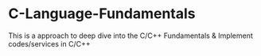 # C-Language-Fundamentals
This is a approach to deep dive into the C/C++ Fundamentals &amp; Implement codes/services in C/C++
